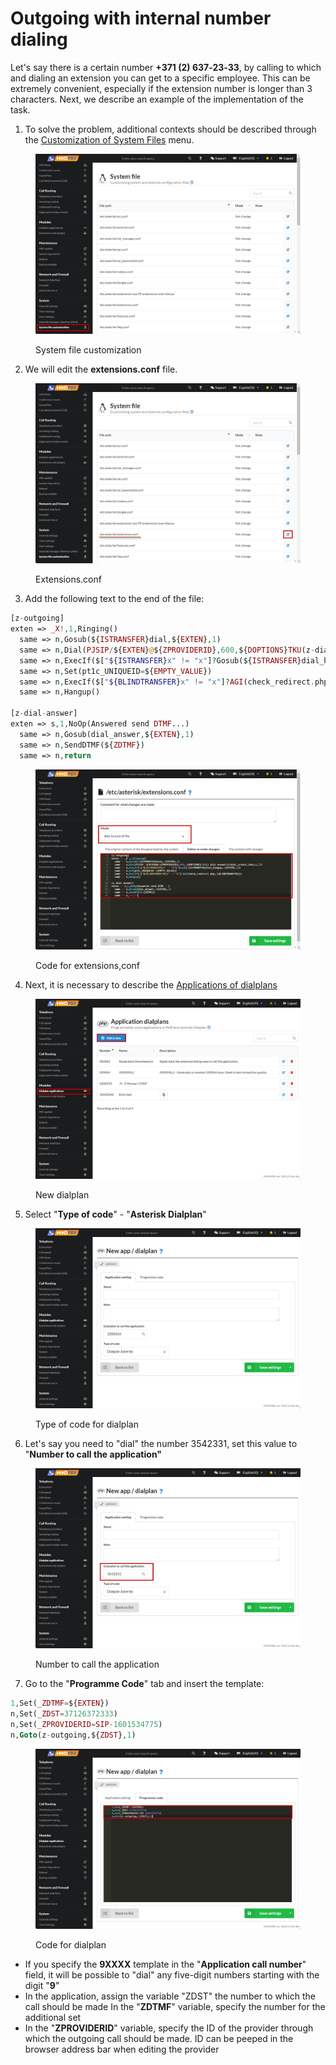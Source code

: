 # Outgoing with internal number dialing

Let's say there is a certain number **+371 (2) 637‑23‑33**, by calling to which and dialing an extension you can get to a specific employee. This can be extremely convenient, especially if the extension number is longer than 3 characters. Next, we describe an example of the implementation of the task.

1. To solve the problem, additional contexts should be described through the [Customization of System Files](../../manual/system/custom-files.md) menu.

<figure><img src="../../.gitbook/assets/SystemFileCustomization.png" alt=""><figcaption><p>System file customization </p></figcaption></figure>

2. We will edit the **extensions.conf** file.

<figure><img src="../../.gitbook/assets/EditExtensions.conf.png" alt=""><figcaption><p>Extensions.conf</p></figcaption></figure>

3. Add the following text to the end of the file:

```php
[z-outgoing]
exten => _X!,1,Ringing()
  same => n,Gosub(${ISTRANSFER}dial,${EXTEN},1)
  same => n,Dial(PJSIP/${EXTEN}@${ZPROVIDERID},600,${DOPTIONS}TKU(z-dial-answer)b(dial_create_chan,s,1))
  same => n,ExecIf($["${ISTRANSFER}x" != "x"]?Gosub(${ISTRANSFER}dial_hangup,${EXTEN},1))
  same => n,Set(pt1c_UNIQUEID=${EMPTY_VALUE})
  same => n,ExecIf($["${BLINDTRANSFER}x" != "x"]?AGI(check_redirect.php,${BLINDTRANSFER}))
  same => n,Hangup()

[z-dial-answer]
exten => s,1,NoOp(Answered send DTMF...)
  same => n,Gosub(dial_answer,${EXTEN},1)
  same => n,SendDTMF(${ZDTMF})
  same => n,return
```

<figure><img src="../../.gitbook/assets/CodeForExtensions (3).png" alt=""><figcaption><p>Code for extensions,conf</p></figcaption></figure>

4. Next, it is necessary to describe the [Applications of dialplans](../../manual/modules/dialplan-applications.md)

<figure><img src="../../.gitbook/assets/NewDialplan.png" alt=""><figcaption><p>New dialplan</p></figcaption></figure>

5. Select "**Type of code**" - "**Asterisk Dialplan**"

<figure><img src="../../.gitbook/assets/typeOfCodeAsterisk (1).png" alt=""><figcaption><p>Type of code for dialplan</p></figcaption></figure>

6. Let's say you need to "dial" the number 3542331, set this value to "**Number to call the application"**

<figure><img src="../../.gitbook/assets/numberForDialplan.png" alt=""><figcaption><p>Number to call the application</p></figcaption></figure>

7. Go to the "**Programme Code**" tab and insert the template:

```php
1,Set(_ZDTMF=${EXTEN})
n,Set(_ZDST=37126372333)
n,Set(_ZPROVIDERID=SIP-1601534775)
n,Goto(z-outgoing,${ZDST},1)
```

<figure><img src="../../.gitbook/assets/codeForDialplan.png" alt=""><figcaption><p>Code for dialplan</p></figcaption></figure>

* If you specify the **9XXXX** template in the "**Application call number**" field, it will be possible to "dial" any five-digit numbers starting with the digit "**9**"&#x20;
* In the application, assign the variable "ZDST" the number to which the call should be made In the "**ZDTMF**" variable, specify the number for the additional set&#x20;
* In the "**ZPROVIDERID**" variable, specify the ID of the provider through which the outgoing call should be made. ID can be peeped in the browser address bar when editing the provider
